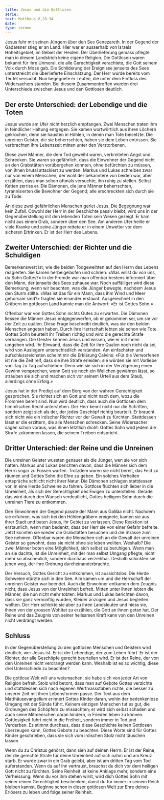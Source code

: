 ```yaml
---
title: Jesus und die Gottlosen
serie: 
text: Matthäus 8,28-34
date: 
type: sermon
---
```


Jesus fuhr mit seinen Jüngern über den See Genezareth. In der Gegend der Gadarener stieg er an Land. Hier war er ausserhalb von Israels Hoheitsgebiet, im Gebiet der Heiden. Der Überlieferung gemäss pflegte man in diesem Landstrich keine eigene Religion. Die Gottlosen waren bekannt für ihre Unmoral, die alle Gerechtigkeit verachtete, die Gott seinem Volk durch Mose gab. Die Schilderung der Ereignisse jenseits des Sees unterstreicht die überlieferte Einschätzung. Der Herr wurde bereits vom Teufel versucht. Nun begegnete er Leuten, die unter dem Einfluss des Widersachers standen. Bei diesem Zusammentreffen wurden drei Unterschiede zwischen Jesus und den Gottlosen deutlich.

## Der erste Unterschied: der Lebendige und die Toten

Jesus wurde am Ufer nicht herzlich empfangen. Zwei Menschen traten ihm in feindlicher Haltung entgegen. Sie kamen wortwörtlich aus ihren Löchern gekrochen, denn sie hausten in Höhlen, in denen man Tote beisetzte. Die unreinen Geister, die sie beherrschten, haben sie dem Leben entrissen. Sie verbrachten ihre Lebenszeit mitten unter den Verstorbenen.

Diese zwei Männer, die dem Tod geweiht waren, verbreiteten Angst und Schrecken. Sie waren so gefährlich, dass die Einwohner der Gegend nicht an den Grabstätten vorübergehen konnten, ohne befürchten zu müssen, von ihnen brutal attackiert zu werden. Markus und Lukas schreiben zwar nur von einem Menschen, der wohl der bekanntere von beiden war, aber erzählen, dass man schon oftmals versuchte, ihn ruhig zu stellen. Selbst Ketten zerriss er. Die Dämonen, die jene Männer beherrschten, tyrannisierten die Bewohner der Gegend; alle erschreckten sich durch sie zu Tode.

An diese zwei gefährlichen Menschen geriet Jesus. Die Begegnung war kein Zufall. Obwohl der Herr in der Geschichte passiv bleibt, wird uns in der Gegenüberstellung mit den lebenden Toten sein Wesen gezeigt. Er kam nicht aus einem Grab, sondern über den See. Am anderen Ufer heilte er viele Kranke und seine Jünger rettete er in einem Unwetter vor dem sicheren Ertrinken. Er ist der Herr des Lebens.

## Zweiter Unterschied: der Richter und die Schuldigen

Bemerkenswert ist, wie die beiden Todgeweihten auf den Herrn des Lebens reagierten. Sie kamen herbeigelaufen und schrien: «Was willst du von uns, du Sohn Gottes?» In der Fremde war man offenbar bestens informiert über den Mann, der jenseits des Sees zuhause war. Noch auffälliger wird diese Bemerkung, wenn wir beachten, was die Jünger bewegte, nachdem Jesus den Sturm stillte. «Was ist das für ein Mann, dass ihm Wind und Meer gehorsam sind?» fragten sie einander erstaunt. Ausgerechnet in den Gräbern im gottlosen Land kannte man die Antwort: «Er ist Gottes Sohn.»

Offenbar war von Gottes Sohn nichts Gutes zu erwarten. Die Dämonen liessen die Männer Jesus entgegenwerfen, ob er gekommen sei, um sie vor der Zeit zu quälen. Diese Frage beschreibt deutlich, was sie den beiden Menschen angetan haben. Durch ihre Herrschaft lebten sie schon wie Tote. Gottes Sohn beurteilt ihr Treiben richtig und wird die gerechte Strafe verhängen. Die Geister kennen Jesus und wissen, wie er mit ihnen umgehen wird. Ihr Einwand, dass die Zeit für ihre Qualen noch nicht da sei, wird von Auslegern unterschiedlich verstanden. Am einfachsten und aufschlussreichsten scheint mir die Erklärung Calvins: «Für die Verworfenen ist nie die Zeit reif, dass sie ihre Strafe erleiden; sie würden sie mit Vorliebe von Tag zu Tag aufschieben. Denn wie sie sich in der Verzögerung einen Gewinn versprechen, wenn Gott sie noch ein Weilchen gewähren lässt, so sträuben sie sich und machen sich vor seinem Urteil aus dem Staub, allerdings ohne Erfolg.»

Jesus hat in der Predigt auf dem Berg von der wahren Gerechtigkeit gesprochen. Sie richtet sich an Gott und nicht nach dem, wozu die Frommen bereit sind. Nun wird deutlich, dass auch die Gottlosen dem himmlischen Recht unterstehen. Der Herr kennt nicht nur die Schriften, sondern zeigt sich als der, der jedes Geschöpf richtig beurteilt. Er braucht sich nicht wie ein irdischer Richter vor der Gewalt zu fürchten. Stattdessen lässt er die erzittern, die alle Menschen schrecken. Seine Widersacher sagen schon voraus, was ihnen letztlich droht: Gottes Sohn wird jedem die Strafe zukommen lassen, die seinem Treiben entspricht.

## Dritter Unterschied: der Reine und die Unreinen

Die unreinen Geister wussten genauer als die Jünger, wen sie vor sich hatten. Markus und Lukas berichten davon, dass die Männer sich dem Herrn sogar zu Füssen warfen. Trotzdem waren sie nicht bereit, das Feld zu räumen und Gottes Sohn die Ehre zu geben. Ein solches Verhalten entspräche schlicht nicht ihrer Natur. Die Dämonen schlagen stattdessen vor, in eine Herde Schweine zu fahren. Gottlose flüchten sich lieber in die Unreinheit, als sich der Gerechtigkeit des Ewigen zu unterstellen. Gerade das wird durch den Wunsch verdeutlicht, Gottes heiligem Sohn durch die unreinen Tiere zu entkommen.

Den Einwohnern der Gegend passte der Mann aus Galiläa nicht. Nachdem sie erfuhren, was sich bei den Höhlengräbern ereignete, kamen sie aus ihrer Stadt und baten Jesus, ihr Gebiet zu verlassen. Diese Reaktion ist erstaunlich, wenn man bedenkt, dass der Herr sie von einer Gefahr befreite. Jetzt konnten sie wieder die Grabstätten besuchen und die Strasse zum See nehmen. Offenbar waren die Menschen sich an die Gewalt der unreinen Geister so gewohnt, dass sie nicht ohne sie leben wollten. Weshalb? Die zwei Männer boten eine Möglichkeit, sich selbst zu beruhigen. Wenn man an sie dachte, ist die Unreinheit, mit der man selbst Umgang pflegte, nicht mehr so abscheulich, sondern durchaus verzeihbar. Deshalb schickten sie jenen weg, der ihre Ordnung durcheinanderbrachte.

Der Versuch, Gottes Gericht zu entkommen, ist aussichtslos. Die Herde Schweine stürzte sich in den See. Alle kamen um und die Herrschaft der unreinen Geister war beendet. Auch die Einwohner entkamen dem Zeugnis nicht, dass Jesus von der Unreinheit befreit. Mitten unter ihnen lebten die Männer, die nun nicht mehr tobten. Markus und Lukas berichten davon, dass sie ganz vernünftig wurden, Kleider anzogen und Jesus begleiten wollten. Der Herr schickte sie aber zu ihren Landsleuten und hiess sie, ihnen von der grossen Wohltat zu erzählen, die Gott an ihnen getan hat. Der Reine und das Zeugnis von seiner heilsamen Kraft kann von den Unreinen nicht verdrängt werden.

## Schluss

In der Gegenüberstellung zu den gottlosen Menschen und Geistern wird deutlich, wer Jesus ist. Er ist der Lebendige, der zum Leben führt. Er ist der Richter, der alle Geschöpfe gerecht beurteilen wird. Er ist der Reine, der von den Unreinen nicht verdrängt werden kann. Weshalb ist es so wichtig, diese drei Unterschiede zu beachten?

Die gottlose Welt will uns weismachen, sie habe sich von jeder Art von Religion befreit. Stolz wird betont, dass man auf Gebote Gottes verzichte und stattdessen sich nach eigenen Wertmassstäben richte, die besser zu unserer Zeit mit ihren Lebensformen passe. Der Text aus dem Matthäusevangelium erinnert Gottes Kinder daran, wohin der bedenkenlose Umgang mit der Sünde führt. Keinem einzigen Menschen tut es gut, die Ordnungen des Schöpfers zu missachten; er wird sich selbst schaden und auch seine Mitmenschen daran hindern, in Frieden leben zu können. Gottlosigkeit führt nicht in die Freiheit, sondern immer in Tod und Verderben. Es stimmt durchaus, dass diese Geschichte keinen Gottlosen überzeugen kann, Gottes Gebote zu beachten. Diese Worte sind für Gottes Kinder geschrieben, dass sie sich vom irdischen Stolz nicht täuschen lassen.

Wenn du zu Christus gehörst, dann sieh auf deinen Herrn. Er ist der Reine, der die gerechte Strafe für deine Unreinheit auf sich nahm und am Kreuz starb. Er wurde zwar in ein Grab gelebt, aber ist am dritten Tag vom Tod auferstanden. Wenn du auf ihn vertraust, brauchst du dich vor dem heiligen Gott nicht zu fürchten. Seine Reinheit ist keine Anklage mehr, sondern eine Verheissung. Wenn du vor ihm stehen wirst, wird dich Gottes Sohn mit seiner reinen Gerechtigkeit beschenken, damit du für immer in seinem Reich bleiben kannst. Beginne schon in dieser gottlosen Welt zur Ehre deines Erlösers zu leben und folge seiner Reinheit.

